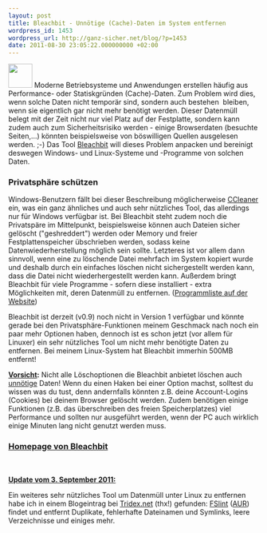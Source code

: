 ```yaml
---
layout: post
title: Bleachbit - Unnötige (Cache)-Daten im System entfernen
wordpress_id: 1453
wordpress_url: http://ganz-sicher.net/blog/?p=1453
date: 2011-08-30 23:05:22.000000000 +02:00
---
```

<a href="http://ganz-sicher.net/blog/wp-content/uploads/zen_classic_logo.png"><img class="size-full wp-image-1454 alignleft" title="zen_classic_logo" src="http://ganz-sicher.net/blog/wp-content/uploads/zen_classic_logo.png" alt="" width="48" height="48" /></a> Moderne Betriebsysteme und Anwendungen erstellen häufig aus Performance- oder Statiskgründen (Cache)-Daten. Zum Problem wird dies, wenn solche Daten nicht temporär sind, sondern auch bestehen  bleiben, wenn sie eigentlich gar nicht mehr benötigt werden. Dieser Datenmüll belegt mit der Zeit nicht nur viel Platz auf der Festplatte, sondern kann zudem auch zum Sicherheitsrisiko werden - einige Browserdaten (besuchte Seiten,...) könnten beispielsweise von böswilligen Quellen ausgelesen werden. ;-) Das Tool <a href="http://bleachbit.sourceforge.net">Bleachbit</a> will dieses Problem anpacken und bereinigt deswegen Windows- und Linux-Systeme und -Programme von solchen Daten.

<!--more-->
<h3>Privatsphäre schützen</h3>
Windows-Benutzern fällt bei dieser Beschreibung möglicherweise <a href="http://www.piriform.com/CCLEANER">CCleaner</a> ein, was ein ganz ähnliches und auch sehr nützliches Tool, das allerdings nur für Windows verfügbar ist. Bei Bleachbit steht zudem noch die Privatspäre im Mittelpunkt, beispielsweise können auch Dateien sicher gelöscht ("geshreddert") werden oder Memory und freier Festplattenspeicher übschrieben werden, sodass keine Datenwiederherstellung möglich sein sollte. Letzteres ist vor allem dann sinnvoll, wenn eine zu löschende Datei mehrfach im System kopiert wurde und deshalb durch ein einfaches löschen nicht sichergestellt werden kann, dass die Datei nicht wiederhergestellt werden kann.
Außerdem bringt Bleachbit für viele Programme - sofern diese installiert - extra Möglichkeiten mit, deren Datenmüll zu entfernen. (<a href="http://bleachbit.sourceforge.net/features">Programmliste auf der Website</a>)

Bleachbit ist derzeit (v0.9) noch nicht in Version 1 verfügbar und könnte gerade bei den Privatsphäre-Funktionen meinem Geschmack nach noch ein paar mehr Optionen haben, dennoch ist es schon jetzt (vor allem für Linuxer) ein sehr nützliches Tool um nicht mehr benötigte Daten zu entfernen. Bei meinem Linux-System hat Bleachbit immerhin 500MB entfernt!
<div class="infobox"><strong><span style="text-decoration: underline;">Vorsicht</span>:</strong> Nicht alle Löschoptionen die Bleachbit anbietet löschen auch <span style="text-decoration: underline;">unnötige</span> Daten! Wenn du einen Haken bei einer Option machst, solltest du wissen was du tust, denn andernfalls könnten z.B. deine Account-Logins (Cookies) bei deinem Browser gelöscht werden.
Zudem benötigen einige Funktionen (z.B. das überschreiben des freien Speicherplatzes) viel Performance und sollten nur ausgeführt werden, wenn der PC auch wirklich einige Minuten lang nicht genutzt werden muss.</div>
<h3><a href="http://bleachbit.sourceforge.net">Homepage von Bleachbit</a></h3>
&nbsp;

<span style="text-decoration: underline;"><strong>Update vom 3. September 2011:</strong></span>

Ein weiteres sehr nützliches Tool um Datenmüll unter Linux zu entfernen habe ich in einem Blogeintrag bei <a href="http://tridex.net/2011-09-02/fslint-saubermacher-im-datensalat/">Tridex.net</a> (thx!) gefunden: <a href="http://freshmeat.net/projects/fslint">FSlint</a> (<a href="https://aur.archlinux.org/packages.php?ID=9550">AUR</a>) findet und entfernt Duplikate, fehlerhafte Dateinamen und Symlinks, leere Verzeichnisse und einiges mehr.
